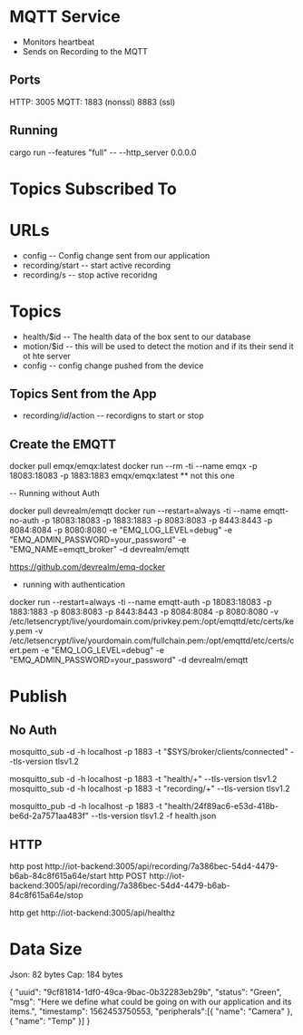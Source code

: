 # MQTT Service

- Monitors heartbeat
- Sends on Recording to the MQTT

## Ports
HTTP: 3005
MQTT: 1883 (nonssl) 8883 (ssl)

## Running 

cargo run --features "full" -- --http_server 0.0.0.0

# Topics Subscribed To

# URLs
- config
-- Config change sent from our application
- recording/start
-- start active recording
- recording/s
-- stop active recoridng

# Topics
- health/$id
-- The health data of the box sent to our database
- motion/$id
-- this will be used to detect the motion and if its their send it ot hte server
- config
-- config change pushed from the device

## Topics Sent from the App
- recording/$id/$action
-- recordigns to start or stop

## Create the EMQTT
docker pull emqx/emqx:latest
docker run --rm -ti --name emqx -p 18083:18083 -p 1883:1883 emqx/emqx:latest
** not this one

-- Running without Auth

docker pull devrealm/emqtt
docker run --restart=always -ti --name emqtt-no-auth -p 18083:18083 -p 1883:1883 -p 8083:8083 -p 8443:8443 -p 8084:8084 -p 8080:8080 -e "EMQ_LOG_LEVEL=debug" -e "EMQ_ADMIN_PASSWORD=your_password" -e "EMQ_NAME=emqtt_broker" -d devrealm/emqtt


https://github.com/devrealm/emq-docker
- running with authentication

docker run --restart=always -ti --name emqtt-auth -p 18083:18083 -p 1883:1883 -p 8083:8083 -p 8443:8443 -p 8084:8084 -p 8080:8080 -v /etc/letsencrypt/live/yourdomain.com/privkey.pem:/opt/emqttd/etc/certs/key.pem -v /etc/letsencrypt/live/yourdomain.com/fullchain.pem:/opt/emqttd/etc/certs/cert.pem -e "EMQ_LOG_LEVEL=debug" -e "EMQ_ADMIN_PASSWORD=your_password"  -d devrealm/emqtt


# Publish
## No Auth
mosquitto_sub -d -h localhost -p 1883 -t "$SYS/broker/clients/connected" --tls-version tlsv1.2

mosquitto_sub -d -h localhost -p 1883 -t "health/+" --tls-version tlsv1.2
mosquitto_sub -d -h localhost -p 1883 -t "recording/+" --tls-version tlsv1.2

mosquitto_pub -d -h localhost -p 1883 -t "health/24f89ac6-e53d-418b-be6d-2a7571aa483f" --tls-version tlsv1.2 -f health.json

## HTTP
http post http://iot-backend:3005/api/recording/7a386bec-54d4-4479-b6ab-84c8f615a64e/start
http POST http://iot-backend:3005/api/recording/7a386bec-54d4-4479-b6ab-84c8f615a64e/stop

http get http://iot-backend:3005/api/healthz


# Data Size
Json: 82 bytes
Cap: 184 bytes


{
 "uuid": "9cf81814-1df0-49ca-9bac-0b32283eb29b",
 "status": "Green",
 "msg": "Here we define what could be going on with our application and its items.",
 "timestamp": 1562453750553,
 "peripherals":[{ "name": "Camera" }, { "name": "Temp" }]
}
